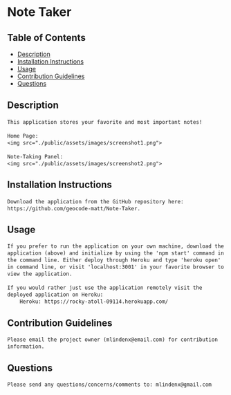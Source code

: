# Note Taker

  ## Table of Contents
  * [Description](#description)
  * [Installation Instructions](#installation-instructions)
  * [Usage](#usage)
  * [Contribution Guidelines](#contribution-guidelines)
  * [Questions](#questions)
  
  ## Description
    This application stores your favorite and most important notes!

    Home Page:
    <img src="./public/assets/images/screenshot1.png">
    
    Note-Taking Panel:
    <img src="./public/assets/images/screenshot2.png">

  ## Installation Instructions
    Download the application from the GitHub repository here: https://github.com/geocode-matt/Note-Taker.

  ## Usage
    If you prefer to run the application on your own machine, download the application (above) and initialize by using the 'npm start' command in the command line. Either deploy through Heroku and type 'heroku open' in command line, or visit 'localhost:3001' in your favorite browser to view the application.
  
    If you would rather just use the application remotely visit the deployed application on Heroku:
        Heroku: https://rocky-atoll-09114.herokuapp.com/
       
  ## Contribution Guidelines
    Please email the project owner (mlindenx@email.com) for contribution information. 

  ## Questions
    Please send any questions/concerns/comments to: mlindenx@gmail.com
